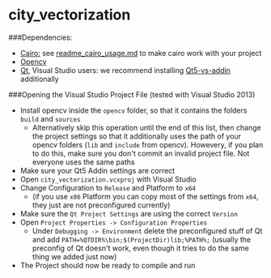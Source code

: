 # city_vectorization

###Dependencies:
* [Cairo:](http://cairographics.org/) see [readme_cairo_usage.md](readme_cairo_usage.md) to make cairo work with your project
* [Opencv](http://opencv.org/downloads.html)
* [Qt](http://www.qt.io/download-open-source/), Visual Studio users: we recommend installing [Qt5-vs-addin](http://download.qt.io/official_releases/vsaddin/) additionally


###Opening the Visual Studio Project File
(tested with Visual Studio 2013)
* Install opencv inside the `opencv` folder, so that it contains the folders `build` and `sources`
  * Alternatively skip this operation until the end of this list, then change the project settings so that it additionally uses the path of your opencv folders (`lib` and `include` from opencv). Howevery, if you plan to do this, make sure you don't commit an invalid project file. Not everyone uses the same paths
* Make sure your Qt5 Addin settings are correct
* Open `city_vectorization.vcxproj` with Visual Studio
* Change Configuration to `Release` and Platform to `x64`
  * (if you use `x86` Platform you can copy most of the settings from `x64`, they just are not preconfigured currently)
* Make sure the `Qt Project Settings` are using the correct `Version`
* Open `Project Properties -> Configuration Properties`
  * Under `Debugging -> Environment` delete the preconfigured stuff of Qt and add `PATH=%QTDIR%\bin;$(ProjectDir)lib;%PATH%;`
    (usually the preconfig of Qt doesn't work, even though it tries to do the same thing we added just now)
* The Project should now be ready to compile and run

